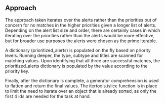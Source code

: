 ## Approach

The approach taken iterates over the alerts rather than the priorities out of concern for no matches in the higher priorities given a longer list of alerts. Depending on the alert list size and order, there are certainly cases in which iterating over the priorities rather than the alerts would be more effective, but for broader use purposes the alerts were chosen as the prime iterable.

A dictionary (prioritized_alerts) is populated on the fly based on priority levels. Running deeper, the type, subtype and titles are scanned for matching values. Upon identifying that all three are successful matches, the prioritized_alerts dictionary is populated by the value according to the priority key.

Finally, after the dictionary is complete, a generator comprehension is used to flatten and return the final values. The itertools.islice function is in place to limit the need to iterate over an object that is already sorted, as only the first 4 ids are needed for the task at hand.
